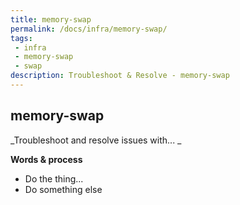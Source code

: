 ```yaml
---
title: memory-swap
permalink: /docs/infra/memory-swap/
tags: 
 - infra
 - memory-swap
 - swap
description: Troubleshoot & Resolve - memory-swap  
---
```


## memory-swap  

_Troubleshoot and resolve issues with... _  

**Words & process**  
  * Do the thing...  
  * Do something else  
  
  
  
